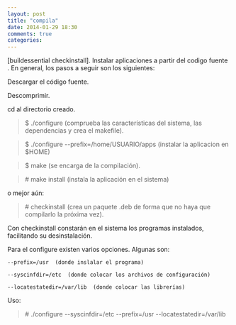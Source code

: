 ```yaml
---
layout: post
title: "compila"
date: 2014-01-29 18:30
comments: true
categories: 
---
```

[buildessential checkinstall]. Instalar aplicaciones a partir del codigo fuente . En general, los pasos a seguir son los siguientes: 

Descargar el código fuente. 

Descomprimir. 

cd al directorio creado. 

>$ ./configure (comprueba las características del sistema, las dependencias y crea el makefile). 

>$ ./configure --prefix=/home/USUARIO/apps (instalar la aplicacion en $HOME) 

>$ make (se encarga de la compilación). 

>\# make install (instala la aplicación en el sistema)

o mejor aún: 

>\# checkinstall (crea un paquete .deb de forma que no haya que compilarlo la próxima vez). 

Con checkinstall constarán en el sistema los programas instalados, facilitando su desinstalación. 

Para el configure existen varios opciones. Algunas son: 

	--prefix=/usr  (donde inslalar el programa) 

	--syscinfdir=/etc  (donde colocar los archivos de configuración) 

	--locatestatedir=/var/lib  (donde colocar las librerías) 

Uso:

>\# ./configure --syscinfdir=/etc --prefix=/usr --locatestatedir=/var/lib

